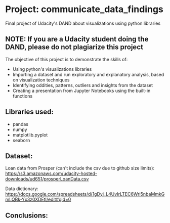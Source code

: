 # Project: communicate_data_findings
Final project of Udacity's DAND about visualizations using python libraries

## NOTE: If you are a Udacity student doing the DAND, please do not plagiarize this project

The objective of this project is to demonstrate the skills of:
- Using python's visualizations libraries
- Importing a dataset and run exploratory and explanatory analysis, based on visualization techniques
- Identifying oddities, patterns, outliers and insights from the dataset
- Creating a presentation from Jupyter Notebooks using the built-in functions

## Libraries used:
- pandas
- numpy
- matplotlib.pyplot
- seaborn

## Dataset:
Loan data from Prosper (can't include the csv due to github size limits):
https://s3.amazonaws.com/udacity-hosted-downloads/ud651/prosperLoanData.csv

Data dictionary: https://docs.google.com/spreadsheets/d/1gDyi_L4UvIrLTEC6Wri5nbaMmkGmLQBk-Yx3z0XDEtI/edit#gid=0

## Conclusions:
